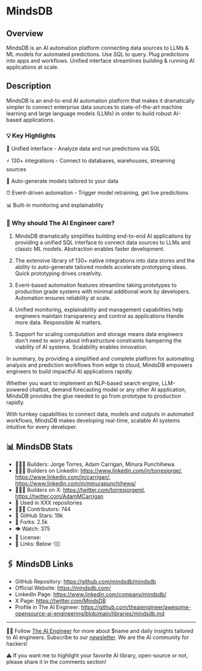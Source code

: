 # MindsDB

## Overview
MindsDB is an AI automation platform connecting data sources to LLMs & ML models for automated predictions. Use SQL to query. Plug predictions into apps and workflows. Unified interface streamlines building & running AI applications at scale.

## Description

MindsDB is an end-to-end AI automation platform that makes it dramatically simpler to connect enterprise data sources to state-of-the-art machine learning and large language models (LLMs) in order to build robust AI-based applications.

### 💡 Key Highlights
🎯 Unified interface - Analyze data and run predictions via SQL

⚡️ 130+ integrations - Connect to databases, warehouses, streaming sources

🤖 Auto-generate models tailored to your data

⏰ Event-driven automation - Trigger model retraining, get live predictions

📊 Built-in monitoring and explainability

### 🤔 Why should The AI Engineer care?

1. MindsDB dramatically simplifies building end-to-end AI applications by providing a unified SQL interface to connect data sources to LLMs and classic ML models. Abstraction enables faster development.

2. The extensive library of 130+ native integrations into data stores and the ability to auto-generate tailored models accelerate prototyping ideas. Quick prototyping drives creativity.

3. Event-based automation features streamline taking prototypes to production grade systems with minimal additional work by developers. Automation ensures reliability at scale.

4. Unified monitoring, explainability and management capabilities help engineers maintain transparency and control as applications Handle more data. Responsible AI matters.

5. Support for scaling computation and storage means data engineers don't need to worry about infrastructure constraints hampering the viability of AI systems. Scalability enables innovation.

In summary, by providing a simplified and complete platform for automating analysis and prediction workflows from edge to cloud, MindsDB empowers engineers to build impactful AI applications rapidly.

Whether you want to implement an NLP-based search engine, LLM-powered chatbot, demand forecasting model or any other AI application, MindsDB provides the glue needed to go from prototype to production rapidly.

With turnkey capabilities to connect data, models and outputs in automated workflows, MindsDB makes developing real-time, scalable AI systems intuitive for every developer.



## 📊 MindsDB Stats
* 👷🏽‍♀️ Builders: Jorge Torres, Adam Carrigan, Minura Punchihewa
* 👩🏽‍💼 Builders on LinkedIn: https://www.linkedin.com/in/torresjorge/, https://www.linkedin.com/in/carrigan/, https://www.linkedin.com/in/minurapunchihewa/
* 👩🏽‍🏭 Builders on X: https://twitter.com/torresjorgeml, https://twitter.com/AdamMCarrigan
* 💾 Used in XXX repositories
* 👩🏽‍💻 Contributors: 744
* 💫 GitHub Stars: 19k
* 🍴 Forks: 2.5k
* 👁️ Watch: 375
* 🪪 License: 
* 🔗 Links: Below 👇🏽

## 🖇️ MindsDB Links
* GitHub Repository: https://github.com/mindsdb/mindsdb
* Official Website: https://mindsdb.com/
* LinkedIn Page: https://www.linkedin.com/company/mindsdb/
* X Page: https://twitter.com/MindsDB
* Profile in The AI Engineer: https://github.com/theaiengineer/awesome-opensource-ai-engineering/blob/main/libraries/mindsdb.md

---
🧙🏽 Follow [The AI Engineer](https://www.linkedin.com/company/theaiengineer/) for more about $name and daily insights tailored to AI engineers. Subscribe to our [newsletter](http://theaiengineerco.substack.com). We are the AI community for hackers!

⚠️ If you want me to highlight your favorite AI library, open-source or not, please share it in the comments section!